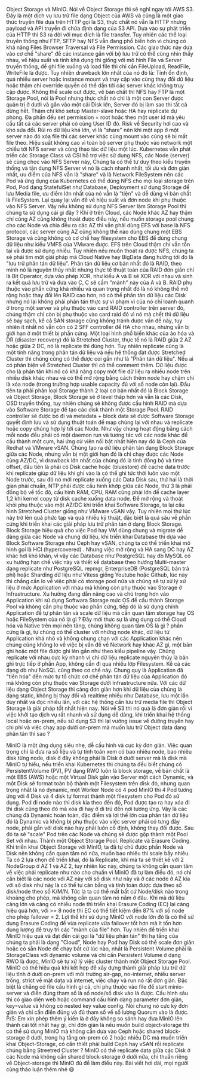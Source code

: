 Object Storage và MinIO.
Nói về Object Storage thì sẽ nghĩ ngay tới AWS S3. Đây là một dịch vụ lưu trữ file dạng Object của AWS và cũng là một giao thức truyền file dựa trên HTTP gọi là S3, thực chất nó vẫn là HTTP nhưng payload và API truyền đi chứa định dạng của S3 API. Dựa vào sự phát triển của HTTP thì S3 ra đời với mục đích là file transfer. Tuy nhiên các thể loại truyền thống như FTP, SFTP hay NFS vẫn đang phổ biến hơn vì chúng có khả năng Files Browser Traversal và File Permission. Các giao thức này dựa vào cơ chế "share" để các instance gắn với bộ lưu trữ có thể cùng nhìn thấy nhau, về hiệu suất và tính khả dụng thì giống với mô hình File và Server truyền thống, để ghi file xuống và load file thì chỉ cần FileUpload, ReadFile, WriteFile là được. Tuy nhiên drawback lớn nhất của nó đó là:
Tính ổn định, quá nhiều server hoặc instance mount và truy cập vào cùng thay đổi dữ liệu hoặc thậm chí override quyền có thể dẫn tới các server khác không truy cập được.
Không thể scale out được, về bản chất thì NFS hay FTP là một Storage Pool, nói là Pool nhưng thực chất nó chỉ là một con Server được quản trị ở dưới và gắn vào một cái Disk lớn, Server đó bị làm sao thì tất cả dừng hết. Thậm chí khó setup Master-slave hoặc HA hay replicate dự phòng.
Đa phần đều set permission = root hoặc theo một user id mà yêu cầu tất cả các server phải có cùng User ID đó. Risk về Security hơi cao và khó sửa đổi.
Rủi ro dữ liệu khá lớn, vì là "share" nên khi một app ở một server nào đó xóa file thì các server khác cùng mount vào cũng sẽ bị mất file theo.
Hiệu suất không cao vì toàn bộ server phụ thuộc vào network một chiều tới NFS server và cùng thao tác dữ liệu một lúc.
Kubernetes vẫn phát triển các Storage Class và CSI hỗ trợ việc sử dụng NFS, các Node (server) sẽ cùng chọc vào NFS Server này, Chúng ta có thể tư duy theo kiểu truyền thống và tận dụng NFS Server vì nó là cách nhanh nhất, tối ưu và đơn giản nhất, ưu điểm của NFS vẫn là "share" và là Network FileSystem nên các Pod và ứng dụng của Kubernetes có thể dùng NFS cho mọi loại storage trên Pod, Pod dạng StatefulSet như Database, Deployment sử dụng Storage để lưu Media file, ưu điểm lớn nhất của nó vẫn là "tiện" và dễ dùng vì bản chất là FileSystem.
Lại quay lại vấn đề về hiệu suất và đơn node khi phụ thuộc vào NFS Server. Vậy nếu không sử dụng NFS Server làm Storage Pool thì chúng ta sử dụng cái gì đây ? Khi ở trên Cloud, các Node khác AZ hay thậm chí cùng AZ cũng không thoát được điều này, nếu muốn storage pool chung cho các Node và chia đều ra các AZ thì vẫn phải dùng EFS với base là NFS protocol, các server cùng AZ cũng không thể nào dùng chung một EBS Storage và cũng không có cơ chế hay filesystem cho EBS để dùng chung dữ liệu như kiểu VMFS của VMware được. EFS trên Cloud thậm chí vẫn tồn tại và được sử dụng nhiều. Tuy nhiên nếu muốn thoát ra được NFS, chúng ta sẽ phải tìm một giải pháp mà Cloud Native hay BigData đang hướng tới đó là "lưu trữ phân tán dữ liệu".
Phân tán dữ liệu cơ bản nhất đó là RAID, theo mình nó là nguyên thủy nhất nhưng thực tế thuật toán của RAID đơn giản chỉ là Bit Operator, dựa vào phép XOR, như kiểu A và B sẽ XOR với nhau và sinh ra kết quả lưu trữ và đưa vào C, C sẽ cầm "mảnh" này của A và B. RAID phụ thuộc vào phần cứng khá nhiều và quan trọng nhất đó là nó không thể mở rộng hoặc thay đổi lên RAID cao hơn, nó có thể phân tán dữ liệu các Disk nhưng nó lại không phải phân tán thực sự vì phạm vi của nó chỉ loanh quanh ở trong một server và phụ thuộc vào card RAID controller trên server đó, chúng thậm chí còn bị phụ thuộc vào card raid đó vì nó mà chết thì dữ liệu sẽ bay sạch, kể cả SAN storage cũng không tránh được vấn đề này, tuy nhiên ít nhất nó vẫn còn có 2 SFF controller để HA cho nhau, nhưng vẫn bị giới hạn ở một thiết bị phần cứng. Một loại hình phổ biến khác của ảo hóa và DR (disaster recovery) đó là Stretched Cluster, thực tế nó là RAID giữa 2 AZ hoặc giữa 2 DC, nó là replicate thì đúng hơn. Tuy nhiên replicate cũng là một tính năng trong phân tán dữ liệu và nếu hệ thống đạt được Stretched Cluster thì chúng cũng có thể được coi gần như là "Phân tán dữ liệu". Nếu ai có phản biện về Stretched Cluster thì có thể comment thêm.
Dữ liệu được cho là phân tán khi nó có khả năng copy một file dữ liệu ra nhiều node trên nhiều disk khác nhau và có thể mở rộng bằng cách thêm node hay chậm chí là xóa node (trong trường hợp usable capacity đủ với số node còn lại). Đầu tiên ta phải phân loại Storage thành 2 loại cơ bản nhất đó là Block Storage và Object Storage, Block Storage sẽ ở level thấp hơn và vẫn là các Disk, OSD truyền thống, tuy nhiên chúng sẽ không được cấu hình RAID mà dựa vào Software Storage để tạo các disk thành một Storage Pool. RAID controller sẽ được bỏ đi và metadata + block data sẽ được Software Storage quyết định lưu và sử dụng thuật toán để map chúng lại với nhau và replicate hoặc copy chúng hợp lý tới các Node. Như vậy chúng hoạt động bằng cách mỗi node đều phải có một daemon run và tương tác với các node khác để cấu thành một cụm, hai ứng cử viên nổi bật nhất hiện nay đó là Ceph của Redhat và VMware vSAN. Chúng tạo ra dữ liệu phân tán dạng Block Storage giữa các Node, nhưng vẫn bị một giới hạn đó là chỉ chạy được các Node cùng AZ/DC, vì drawback lớn nhất của chúng đó là tính đồng bộ và time offset, đầu tiên là phải có Disk cache hoặc (bluestore) để cache data trước khi replicate giúp dữ liệu khi ghi vào là có thể ghi tức thời luôn vào một Node trước, sau đó nó mới replicate xuống các Data Disk sau, thứ hai là thời gian phải chuẩn, NTP phải được cấu hình khớp giữa các Node, thứ 3 là phải đồng bộ về tốc độ, cấu hình RAM, CPU, RAM cũng phải lớn để cache layer 1,2 khi kernel copy từ disk cache xuống data node.
Để mở rộng và thoát khỏi phụ thuộc vào một AZ/DC khi triển khai Software Storage, ta lại cấu hình Stretched Cluster giống như VMware vSAN vậy. Tuy nhiên mọi thứ lúc này trở lên quá phức tạp và quá nhiều kỹ thuật, đặc biệt là quá sâu về phần cứng khi triển khai các giải pháp lưu trữ phân tán ở dạng Block Storage.
Block Storage hiệu quả cho việc Pod hay VM dùng chung và migrate dễ dàng giữa các Node và chung dữ liệu, khi triển khai Database thì dựa vào Block Software Storage như Ceph hay vSAN, chúng ta có thể triển khai mô hình gọi là HCI (hypercovered) . Nhưng việc mở rộng và HA sang DC hay AZ khác hơi khó khăn, vì vậy các Database như PostgreSQL hay db MySQL có xu hướng hạn chế việc này và thiết kế database theo hướng Multi-master dạng replicate như PostgreSQL repmgr, EnterpriseDB (PostgreSQL bản trả phí) hoặc Sharding dữ liệu như Vitess giống Youtube hoặc Github, lúc này thì chẳng cần lo về việc phải có storage pool nữa và chúng sẽ tự xử lý xử liệu ở mức Application với nhau mà không còn phụ thuộc vào Storage ở Infrastructure.
Xu hướng đang dần nâng cao và chú trọng hơn vào Application khi sử dụng Softwara Storage mức OS để cấu thành Storage Pool và không cần phụ thuộc vào phần cứng, tiếp đó là sử dụng chính Application để tự phân tán và scale dữ liệu mà cần quan tâm storage hay OS hoặc FileSystem của nó là gì ? Đây mới thực sự là ứng dụng có thể Cloud hóa và Native trên mọi nền tảng, chúng không quan tâm OS là gì ? phần cứng là gì, tự chúng có thể cluster với những node khác, dữ liệu từ Application khá nhỏ và không chung chạn với các Application khác nên chúng cũng không lo về việc bị vấn đề về Network hay khác AZ gì, một bản ghi hoặc một file được ghi lên gần như theo kiểu pipeline vậy. Chúng replicate với nhau cực kỳ nhanh vì chỉ dữ liệu replicate nguyên thủy là bản ghi trực tiếp ở phần App, không cần đi qua nhiều lớp Filesystem. Kể cả các dạng db như NoSQL cũng theo cơ chế này. Chung quy là Application đã "tiến hóa" đến mức tự tổ chức cơ chế phân tán dữ liệu của Application đó mà không còn phụ thuộc vào Storage dưới Infrastructure nữa.
Với các dữ liệu dạng Object Storage thì càng đơn giản hơn khi dữ liệu của chúng là dạng static, không bị thay đổi và realtime nhiều như Database, lưu một lần duy nhất và đọc nhiều lần, với các hệ thống cần lưu trữ media file thì Object Storage là giải pháp tốt nhất hiện nay. Nói về S3 thì nó quá là đơn giản rồi vì việc khởi tạo dịch vụ rất nhanh và sử dụng dễ dàng, khi triển khai hệ thống local hoặc on-prem, nếu sử dụng S3 thì lại vướng issue về đường truyền hay chi phí và việc chạy app dưới on-prem mà muốn lưu trữ Object data dạng phân tán thì sao ?

MinIO là một ứng dụng siêu nhẹ, dễ cấu hình và cực kỳ đơn giản. Việc quan trọng chỉ là đưa ra số liệu và tự tính toán xem có bao nhiêu node, bao nhiêu disk từng node, disk ở đây không phải là Disk ở dưới server mà là disk mà MinIO tự hiểu, nếu triển khai Kubernetes thì chúng ta đều biết chúng có PersistentVolume (PV), PV dạng RWO luôn là block storage, về bản chất là một EBS (AWS) hoặc một Virtual Disk gắn vào Server một cách Dynamic, và một Disk sẽ format toàn bộ thành một Filesystem trên disk đó, nhưng quan trọng nhất là nó dynamic, một Worker Node có 4 pod MinIO thì 4 Pod tương ứng với 4 Disk và 4 disk tự format thành một filesystem cho Pod đó sử dụng. Pod đi node nào thì disk kia theo đến đó, Pod được tạo ra hay xóa đi thì disk cũng theo đó mà xóa đi hay ở di trú đến nơi tương ứng. Vậy là các chúng đã Dynamic hoàn toàn, đặc điểm và lợi thế lớn của phân tán dữ liệu đó là Dynamic và không bị phụ thuộc vào việc server phải có tưng đây node, phải gắn với disk nào hay phải luôn cố định, không thay đổi được. Sau đó ta sẽ "scale" Pod trên các Node và chúng sẽ được gộp thành một Pool Set với nhau. Thành một Object Storage Pool.
Replicate và Erasure Coding. Khi triển khai Object Storage với MinIO, ta đã tự chủ được phần Node và Disk nên không cần quan tâm nó nữa, muốn bao nhiêu thì scale bấy nhiêu. Ta có 2 lựa chọn để triển khai, đó là Replicate, khi mà ta sẽ thiết kế với 2 NodeGroup ở AZ 1 và AZ 2, tuy nhiên lúc này, chúng ta không cần quan tâm về việc phải replicate như nào cho chuẩn vì MinIO đã tự làm điều đó, nó chỉ cần biết là các node với AZ này với số disk như này và ở các node ở AZ kia với số disk như này là có thể tự cân bằng và tính toán được dựa theo số disk/node theo số K/M/N. Tức là ta có thể mất bất cứ Node/disk nào trong khoảng cho phép, mà không cần quan tâm nó nằm ở đâu. Khi mà dữ liệu càng lớn và càng có nhiều node thì triển khai Erasure Coding (EC) lại càng hiệu quả hơn, với >= 8 node thì EC có thể tiết kiệm đến 87% với số node cho phép failover = 2. Lợi thế khi sử dụng MinIO với node lớn đó là có thể sử dụng Erasure Coding để vừa replicate vừa failover tốt hơn mà ít tốn hơn dung lượng để truy trì các "mảnh của file" hơn.
Tuy nhiên để triển khai MinIO hiệu quả và đạt đến cái gọi là "dữ liệu phân tán" thì hạ tầng của chúng ta phải là dạng "Cloud", Node hay Pod hay Disk có thể scale đơn giản hoặc có sẵn Node để chạy bất cứ lúc nào, nhất là Persistent Volume phải là StorageClass với dynamic volume và chỉ cần Persistent Volume ở dạng RWO là được, MinIO sẽ tự xử lý việc cluster thành một Object Storage Pool. MinIO có thể hiệu quả khi kết hợp để xây dựng thành giải pháp lưu trữ dữ liệu tĩnh ở dưới on-prem với môi trường air-gap, no-internet, nhiều server trống, strict về mặt data và internet, việc chạy và run nó rất đơn giản. Đặc biệt là chẳng có file cấu hình gì cả, chỉ phụ thuộc vào file để start minio-server và điền đúng tham số là số node/số disk vào là được. Cấu hình sâu thì có giao diện web hoặc command cấu hình dạng parameter đơn giản, key=value và không có nested key value config. Nói chung nó cực kỳ đơn giản và chỉ cần điền đúng và đủ tham số về số lượng Quorum vào là được.
P/S: Em xin phép thêm ý kiến là ở đây không so sánh hay đưa MinIO lên thành cái tốt nhất hay gì, chỉ đơn giản là nếu muốn build object-storage thì có thể sử dụng MinIO mà không cần dựa vào Ceph hoặc shared block-storage ở dưới, trong hạ tầng on-prem có 2 hoặc nhiều DC mà muốn triển khai Object-Storage, có cần thiết phải build Ceph hay vSAN rồi replicate chúng bằng Streetred Cluster ? MinIO có thể replicate data giữa các Disk ở các Node mà không cần shared block-storage ở dưới nữa, chỉ thuần riêng về Object-storage thì MinIO đủ để làm điều này.
Bài viết hơi dài, mọi người cùng thảo luận thêm nhé 😃